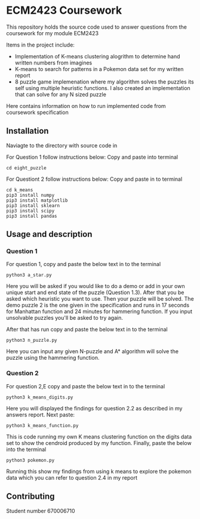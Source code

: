 # ECM2423 Coursework

This repository holds the source code used to answer questions from the coursework for my module ECM2423

Items in the project include:
- Implementation of K-means clustering alogrithm to determine hand written numbers from imagines
- K-means to search for patterns in a Pokemon data set for my written report
- 8 puzzle game implemenation where my algorithm solves the puzzles its self using multiple heuristic functions. I also created an implementation that can solve for any N sized puzzle

Here contains information on how to run implemented code from coursework specification

## Installation

Naviagte to the directory with source code in

For Question 1 follow instructions below:
Copy and paste into terminal
```
cd eight_puzzle
```
For Questiont 2 follow instructions below:
Copy and paste in to terminal
```
cd k_means
pip3 install numpy
pip3 install matplotlib
pip3 install sklearn
pip3 install scipy
pip3 install pandas
```


## Usage and description
### Question 1

For question 1, copy and paste the below text in to the terminal
```
python3 a_star.py
```
Here you will be asked if you would like to do a demo or add in your own unique start and end state of the puzzle (Question 1.3). After that you be asked which heuristic you want to use. Then your puzzle will be solved. The demo puzzle 2 is the one given in the specification and runs in 17 seconds for Manhattan function and 24 minutes for hammering function. If you input unsolvable puzzles you'll be asked to try again.

After that has run copy and paste the below text in to the terminal
```
python3 n_puzzle.py
```
Here you can input any given N-puzzle and A* algorithm will solve the puzzle using the hammering function.

### Question 2

For question 2,E copy and paste the below text in to the terminal
```
python3 k_means_digits.py
```
Here you will displayed the findings for question 2.2 as described in my answers report.
Next paste:
```
python3 k_means_function.py
```
This is code running my own K means clustering function on the digits data set to show the cendroid produced by my function.
Finally, paste the below into the terminal
```
python3 pokemon.py
```
Running this show my findings from using k means to explore the pokemon data which you can refer to question 2.4 in my report

## Contributing
Student number 670006710
